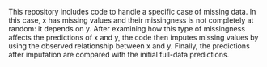 This repository includes code to handle a specific case of missing data. In this case, x has missing values and their missingness is not completely at random: it depends on y. After examining how this type of missingness affects the predictions of x and y, the code then imputes missing values by using the observed relationship between x and y. Finally, the predictions after imputation are compared with the initial full-data predictions.
